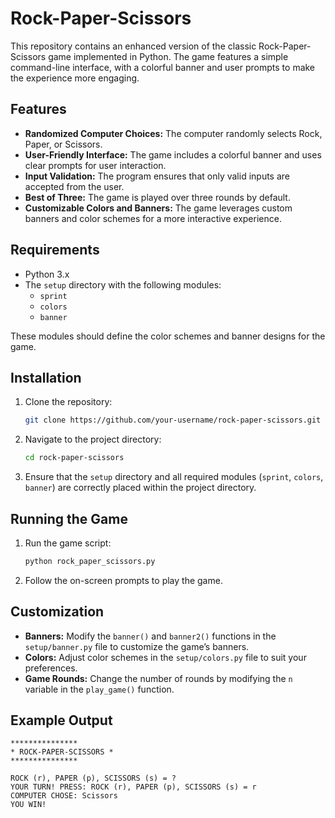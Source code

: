 # Rock-Paper-Scissors

This repository contains an enhanced version of the classic Rock-Paper-Scissors game implemented in Python. The game features a simple command-line interface, with a colorful banner and user prompts to make the experience more engaging.

## Features

- **Randomized Computer Choices:** The computer randomly selects Rock, Paper, or Scissors.
- **User-Friendly Interface:** The game includes a colorful banner and uses clear prompts for user interaction.
- **Input Validation:** The program ensures that only valid inputs are accepted from the user.
- **Best of Three:** The game is played over three rounds by default.
- **Customizable Colors and Banners:** The game leverages custom banners and color schemes for a more interactive experience.

## Requirements

- Python 3.x
- The `setup` directory with the following modules:
  - `sprint`
  - `colors`
  - `banner`

These modules should define the color schemes and banner designs for the game.

## Installation

1. Clone the repository:

    ```bash
    git clone https://github.com/your-username/rock-paper-scissors.git
    ```

2. Navigate to the project directory:

    ```bash
    cd rock-paper-scissors
    ```

3. Ensure that the `setup` directory and all required modules (`sprint`, `colors`, `banner`) are correctly placed within the project directory.

## Running the Game

1. Run the game script:

    ```bash
    python rock_paper_scissors.py
    ```

2. Follow the on-screen prompts to play the game.

## Customization

- **Banners:** Modify the `banner()` and `banner2()` functions in the `setup/banner.py` file to customize the game’s banners.
- **Colors:** Adjust color schemes in the `setup/colors.py` file to suit your preferences.
- **Game Rounds:** Change the number of rounds by modifying the `n` variable in the `play_game()` function.

## Example Output

```plaintext
***************
* ROCK-PAPER-SCISSORS *
***************

ROCK (r), PAPER (p), SCISSORS (s) = ? 
YOUR TURN! PRESS: ROCK (r), PAPER (p), SCISSORS (s) = r
COMPUTER CHOSE: Scissors
YOU WIN!

